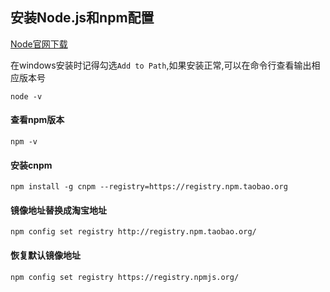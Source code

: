 ## 安装Node.js和npm配置
[Node官网下载](https://nodejs.org/en/)

在windows安装时记得勾选`Add to Path`,如果安装正常,可以在命令行查看输出相应版本号
```
node -v
```

#### 查看npm版本
```
npm -v
```

#### 安装cnpm
```
npm install -g cnpm --registry=https://registry.npm.taobao.org
```

#### 镜像地址替换成淘宝地址
```
npm config set registry http://registry.npm.taobao.org/
```

#### 恢复默认镜像地址
```
npm config set registry https://registry.npmjs.org/
```
